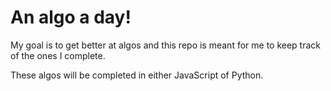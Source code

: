 # An algo a day!
My goal is to get better at algos and this repo is meant for me to keep track of the ones I complete.

These algos will be completed in either JavaScript of Python.
